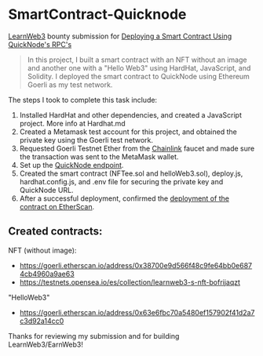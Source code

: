 # SmartContract-Quicknode

[LearnWeb3](https://learnweb3.io/) bounty submission for [Deploying a Smart Contract Using QuickNode's RPC's](https://learnweb3.io/bounties/9bff5d28-e773-4e7d-a32a-1306058af0f1)


>In this project, I built a smart contract with an NFT without an image and another one with a "Hello Web3" using HardHat, JavaScript, and Solidity. I  deployed the smart contract to QuickNode using Ethereum Goerli as my test network.

The steps I took to complete this task include:
1. Installed HardHat and other dependencies, and created a JavaScript project. More info at Hardhat.md
2. Created a Metamask test account for this project, and obtained the private key using the Goerli test network.
3. Requested Goerli Testnet Ether from the [Chainlink](https://faucets.chain.link/) faucet and made sure the transaction was sent to the MetaMask wallet.
4. Set up the [QuickNode endpoint](https://github.com/Starklord17/SmartContract-Quicknode/tree/main/screenshots/endpoint.png).
5. Created the smart contract (NFTee.sol and helloWeb3.sol), deploy.js, hardhat.config.js, and .env file for securing the private key and QuickNode URL.
6. After a successful deployment, confirmed the [deployment of the contract on EtherScan](https://github.com/Starklord17/SmartContract-Quicknode/blob/main/screenshots/etherscan.png).

## Created contracts:

NFT (without image):
- https://goerli.etherscan.io/address/0x38700e9d566f48c9fe64bb0e6874cb4960a9ae63
- https://testnets.opensea.io/es/collection/learnweb3-s-nft-bofrijaqzt

"HelloWeb3"
- https://goerli.etherscan.io/address/0x63e6fbc70a5480ef157902f41d2a7c3d92a14cc0


Thanks for reviewing my submission and for building LearnWeb3/EarnWeb3!
